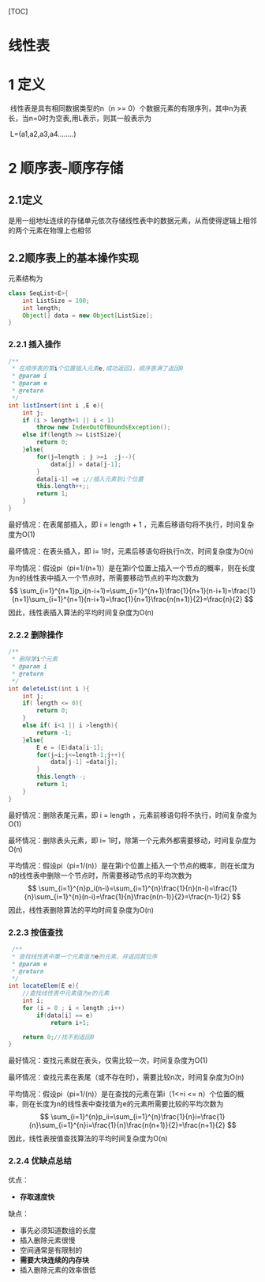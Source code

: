 [TOC]



# 线性表	

# 1 定义



​        线性表是具有相同数据类型的n（n >= 0）个数据元素的有限序列，其中n为表长，当n=0时为空表,用L表示，则其一般表示为

​                                                                    L=(a1,a2,a3,a4........)

# 2 顺序表-顺序存储

## 2.1定义

​        是用一组地址连续的存储单元依次存储线性表中的数据元素，从而使得逻辑上相邻的两个元素在物理上也相邻	

## 2.2顺序表上的基本操作实现

元素结构为

```java
class SeqList<E>{
    int ListSize = 100;
    int length;
    Object[] data = new Object[ListSize];
}
```

### 2.2.1 插入操作

```java
/**
 * 在顺序表的第i个位置插入元素e,成功返回1，顺序表满了返回0
 * @param i
 * @param e
 * @return
 */
int listInsert(int i ,E e){
    int j;
    if (i > length+1 || i < 1)
        throw new IndexOutOfBoundsException();
    else if(length >= ListSize){
        return 0;
    }else{
        for(j=length ; j >=i  ;j--){
            data[j] = data[j-1];
        }
        data[i-1] =e ;//插入元素到i个位置
        this.length++;;
        return 1;
    }
}
```

最好情况：在表尾部插入，即 i =  length + 1 ，元素后移语句将不执行，时间复杂度为O(1)

最坏情况：在表头插入，即 i= 1时，元素后移语句将执行n次，时间复杂度为O(n)

平均情况：假设pi（pi=1/(n+1)）是在第i个位置上插入一个节点的概率，则在长度为n的线性表中插入一个节点时，所需要移动节点的平均次数为
$$
\sum_{i=1}^{n+1}p_i(n-i+1)=\sum_{i=1}^{n+1}\frac{1}{n+1}(n-i+1)=\frac{1}{n+1}\sum_{i=1}^{n+1}(n-i+1)=\frac{1}{n+1}\frac{n(n+1)}{2}=\frac{n}{2}
$$
因此，线性表插入算法的平均时间复杂度为O(n)

### 2.2.2  删除操作

```java
/**
 * 删除第i个元素
 * @param i
 * @return
 */
int deleteList(int i ){
    int j;
    if( length <= 0){
        return 0;
    }
    else if( i<1 || i >length){
        return -1;
    }else{
        E e = (E)data[i-1];
        for(j=i;j<=length-1;j++){
            data[j-1] =data[j];
        }
        this.length--;
        return 1;
    }
}
```

最好情况：删除表尾元素，即 i =  length ，元素前移语句将不执行，时间复杂度为O(1)

最坏情况：删除表头元素，即 i= 1时，除第一个元素外都需要移动，时间复杂度为O(n)

平均情况：假设pi（pi=1/(n)）是在第i个位置上插入一个节点的概率，则在长度为n的线性表中删除一个节点时，所需要移动节点的平均次数为
$$
\sum_{i=1}^{n}p_i(n-i)=\sum_{i=1}^{n}\frac{1}{n}(n-i)=\frac{1}{n}\sum_{i=1}^{n}(n-i)=\frac{1}{n}\frac{n(n-1)}{2}=\frac{n-1}{2}
$$
因此，线性表删除算法的平均时间复杂度为O(n)

### 2.2.3 按值查找

```java
 /**
 * 查找线性表中第一个元素值为e的元素，并返回其位序
 * @param e
 * @return
 */
int locateElem(E e){
    //查找线性表中元素值为e的元素
    int i;
    for (i = 0 ; i < length ;i++)
        if(data[i] == e)
            return i+1;

    return 0;//找不到返回0
}
```

最好情况：查找元素就在表头，仅需比较一次，时间复杂度为O(1)

最坏情况：查找元素在表尾（或不存在时），需要比较n次，时间复杂度为O(n)

平均情况：假设pi（pi=1/(n)）是在查找的元素在第i（1<=i <= n）个位置的概率，则在长度为n的线性表中查找值为e的元素所需要比较的平均次数为
$$
\sum_{i=1}^{n}p_ii=\sum_{i=1}^{n}\frac{1}{n}i=\frac{1}{n}\sum_{i=1}^{n}i=\frac{1}{n}\frac{n(n+1)}{2}=\frac{n+1}{2}
$$
因此，线性表按值查找算法的平均时间复杂度为O(n)



### 2.2.4 优缺点总结

优点：

- **存取速度快**

缺点：

- 事先必须知道数组的长度
- 插入删除元素很慢
- 空间通常是有限制的
- **需要大块连续的内存块**
- 插入删除元素的效率很低





